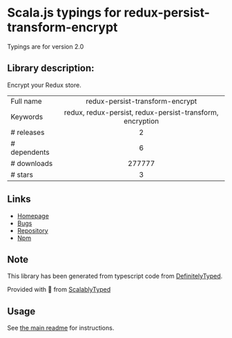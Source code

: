 
# Scala.js typings for redux-persist-transform-encrypt

Typings are for version 2.0

## Library description:
Encrypt your Redux store.

|                    |                 |
| ------------------ | :-------------: |
| Full name          | redux-persist-transform-encrypt |
| Keywords           | redux, redux-persist, redux-persist-transform, encryption |
| # releases         | 2 |
| # dependents       | 6 |
| # downloads        | 277777 |
| # stars            | 3 |

## Links
- [Homepage](https://github.com/maxdeviant/redux-persist-transform-encrypt#readme)
- [Bugs](https://github.com/maxdeviant/redux-persist-transform-encrypt/issues)
- [Repository](https://github.com/maxdeviant/redux-persist-transform-encrypt)
- [Npm](https://www.npmjs.com/package/redux-persist-transform-encrypt)
    


## Note
This library has been generated from typescript code from [DefinitelyTyped](https://definitelytyped.org).

Provided with :purple_heart: from [ScalablyTyped](https://github.com/oyvindberg/ScalablyTyped)

## Usage
See [the main readme](../../readme.md) for instructions.


